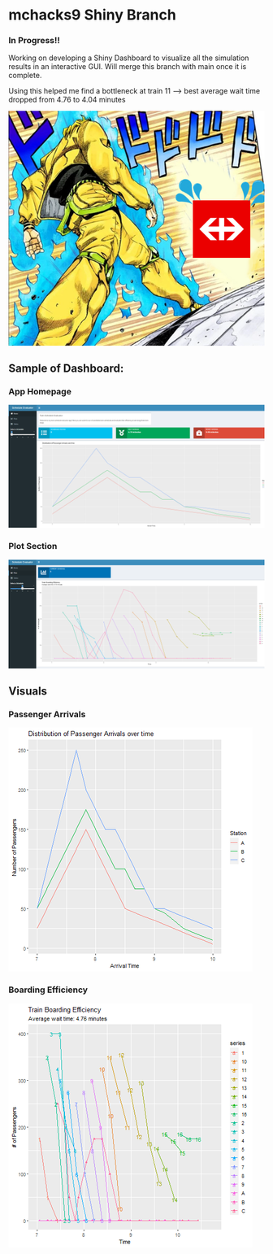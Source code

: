 # mchacks9  Shiny Branch

### In Progress!!
Working on developing a Shiny Dashboard to visualize all the simulation results in an interactive GUI.
Will merge this branch with main once it is complete. 

Using this helped me find a bottleneck at train 11 --> best average wait time dropped from 4.76 to 4.04 minutes

![Dio v. SBB](https://github.com/aosakwe/mchacks9/blob/shiny/visuals/SBB_DIO.png)

## Sample of Dashboard:
### App Homepage
![Homepage](https://github.com/aosakwe/mchacks9/blob/shiny/visuals/sample_dash1.png)

### Plot Section
![Plots](https://github.com/aosakwe/mchacks9/blob/shiny/visuals/sample_dash2.png)

## Visuals
### Passenger Arrivals
![Plot of Passenger Arrivals](https://github.com/aosakwe/mchacks9/blob/shiny/visuals/passenger_plot.png)

### Boarding Efficiency
![Plot of Boarding Efficiency](https://github.com/aosakwe/mchacks9/blob/shiny/visuals/best_result_plot26Jan2022.png)



